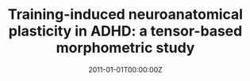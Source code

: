 ---
title: "Training-induced neuroanatomical plasticity in ADHD: a tensor-based morphometric study"
authors:
- Elseline Hoekzema
- Susana Carmona Cañabate
- Antoni Ramos Quiroga
- Erika Barba
- Ana Bielsa
- Virginia Trèmols
- Mariana Rovira
- Juan Carles Soliva
- Miquel Casas
- Antoni Bulbena
- Adolf Tobeña
- Oscar Vilarroya
date: "2011-01-01T00:00:00Z"
doi: ""
publishDate: "2011-01-01T00:00:00Z"
publication_types: ["2"]
publication: "In *Human Brain Mapping*"
tags:
- Source Themes
featured: false
links:
- name: Link
  url: https://pubmed.ncbi.nlm.nih.gov/21365715/
---